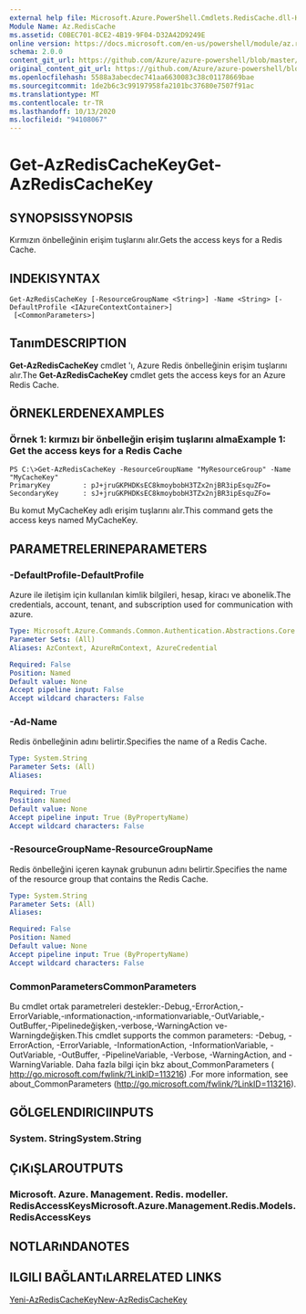 ```yaml
---
external help file: Microsoft.Azure.PowerShell.Cmdlets.RedisCache.dll-Help.xml
Module Name: Az.RedisCache
ms.assetid: C0BEC701-8CE2-4B19-9F04-D32A42D9249E
online version: https://docs.microsoft.com/en-us/powershell/module/az.rediscache/get-azrediscachekey
schema: 2.0.0
content_git_url: https://github.com/Azure/azure-powershell/blob/master/src/RedisCache/RedisCache/help/Get-AzRedisCacheKey.md
original_content_git_url: https://github.com/Azure/azure-powershell/blob/master/src/RedisCache/RedisCache/help/Get-AzRedisCacheKey.md
ms.openlocfilehash: 5588a3abecdec741aa6630083c38c01178669bae
ms.sourcegitcommit: 1de2b6c3c99197958fa2101bc37680e7507f91ac
ms.translationtype: MT
ms.contentlocale: tr-TR
ms.lasthandoff: 10/13/2020
ms.locfileid: "94108067"
---
```

# <span data-ttu-id="2de8f-101">Get-AzRedisCacheKey</span><span class="sxs-lookup"><span data-stu-id="2de8f-101">Get-AzRedisCacheKey</span></span>

## <span data-ttu-id="2de8f-102">SYNOPSIS</span><span class="sxs-lookup"><span data-stu-id="2de8f-102">SYNOPSIS</span></span>
<span data-ttu-id="2de8f-103">Kırmızın önbelleğinin erişim tuşlarını alır.</span><span class="sxs-lookup"><span data-stu-id="2de8f-103">Gets the access keys for a Redis Cache.</span></span>

## <span data-ttu-id="2de8f-104">INDEKI</span><span class="sxs-lookup"><span data-stu-id="2de8f-104">SYNTAX</span></span>

```
Get-AzRedisCacheKey [-ResourceGroupName <String>] -Name <String> [-DefaultProfile <IAzureContextContainer>]
 [<CommonParameters>]
```

## <span data-ttu-id="2de8f-105">Tanım</span><span class="sxs-lookup"><span data-stu-id="2de8f-105">DESCRIPTION</span></span>
<span data-ttu-id="2de8f-106">**Get-AzRedisCacheKey** cmdlet 'ı, Azure Redis önbelleğinin erişim tuşlarını alır.</span><span class="sxs-lookup"><span data-stu-id="2de8f-106">The **Get-AzRedisCacheKey** cmdlet gets the access keys for an Azure Redis Cache.</span></span>

## <span data-ttu-id="2de8f-107">ÖRNEKLERDEN</span><span class="sxs-lookup"><span data-stu-id="2de8f-107">EXAMPLES</span></span>

### <span data-ttu-id="2de8f-108">Örnek 1: kırmızı bir önbelleğin erişim tuşlarını alma</span><span class="sxs-lookup"><span data-stu-id="2de8f-108">Example 1: Get the access keys for a Redis Cache</span></span>
```
PS C:\>Get-AzRedisCacheKey -ResourceGroupName "MyResourceGroup" -Name "MyCacheKey"
PrimaryKey        : pJ+jruGKPHDKsEC8kmoybobH3TZx2njBR3ipEsquZFo=
SecondaryKey      : sJ+jruGKPHDKsEC8kmoybobH3TZx2njBR3ipEsquZFo=
```

<span data-ttu-id="2de8f-109">Bu komut MyCacheKey adlı erişim tuşlarını alır.</span><span class="sxs-lookup"><span data-stu-id="2de8f-109">This command gets the access keys named MyCacheKey.</span></span>

## <span data-ttu-id="2de8f-110">PARAMETRELERINE</span><span class="sxs-lookup"><span data-stu-id="2de8f-110">PARAMETERS</span></span>

### <span data-ttu-id="2de8f-111">-DefaultProfile</span><span class="sxs-lookup"><span data-stu-id="2de8f-111">-DefaultProfile</span></span>
<span data-ttu-id="2de8f-112">Azure ile iletişim için kullanılan kimlik bilgileri, hesap, kiracı ve abonelik.</span><span class="sxs-lookup"><span data-stu-id="2de8f-112">The credentials, account, tenant, and subscription used for communication with azure.</span></span>

```yaml
Type: Microsoft.Azure.Commands.Common.Authentication.Abstractions.Core.IAzureContextContainer
Parameter Sets: (All)
Aliases: AzContext, AzureRmContext, AzureCredential

Required: False
Position: Named
Default value: None
Accept pipeline input: False
Accept wildcard characters: False
```

### <span data-ttu-id="2de8f-113">-Ad</span><span class="sxs-lookup"><span data-stu-id="2de8f-113">-Name</span></span>
<span data-ttu-id="2de8f-114">Redis önbelleğinin adını belirtir.</span><span class="sxs-lookup"><span data-stu-id="2de8f-114">Specifies the name of a Redis Cache.</span></span>

```yaml
Type: System.String
Parameter Sets: (All)
Aliases:

Required: True
Position: Named
Default value: None
Accept pipeline input: True (ByPropertyName)
Accept wildcard characters: False
```

### <span data-ttu-id="2de8f-115">-ResourceGroupName</span><span class="sxs-lookup"><span data-stu-id="2de8f-115">-ResourceGroupName</span></span>
<span data-ttu-id="2de8f-116">Redis önbelleğini içeren kaynak grubunun adını belirtir.</span><span class="sxs-lookup"><span data-stu-id="2de8f-116">Specifies the name of the resource group that contains the Redis Cache.</span></span>

```yaml
Type: System.String
Parameter Sets: (All)
Aliases:

Required: False
Position: Named
Default value: None
Accept pipeline input: True (ByPropertyName)
Accept wildcard characters: False
```

### <span data-ttu-id="2de8f-117">CommonParameters</span><span class="sxs-lookup"><span data-stu-id="2de8f-117">CommonParameters</span></span>
<span data-ttu-id="2de8f-118">Bu cmdlet ortak parametreleri destekler:-Debug,-ErrorAction,-ErrorVariable,-ınformationaction,-ınformationvariable,-OutVariable,-OutBuffer,-Pipelinedeğişken,-verbose,-WarningAction ve-Warningdeğişken.</span><span class="sxs-lookup"><span data-stu-id="2de8f-118">This cmdlet supports the common parameters: -Debug, -ErrorAction, -ErrorVariable, -InformationAction, -InformationVariable, -OutVariable, -OutBuffer, -PipelineVariable, -Verbose, -WarningAction, and -WarningVariable.</span></span> <span data-ttu-id="2de8f-119">Daha fazla bilgi için bkz about_CommonParameters ( http://go.microsoft.com/fwlink/?LinkID=113216) .</span><span class="sxs-lookup"><span data-stu-id="2de8f-119">For more information, see about_CommonParameters (http://go.microsoft.com/fwlink/?LinkID=113216).</span></span>

## <span data-ttu-id="2de8f-120">GÖLGELENDIRICI</span><span class="sxs-lookup"><span data-stu-id="2de8f-120">INPUTS</span></span>

### <span data-ttu-id="2de8f-121">System. String</span><span class="sxs-lookup"><span data-stu-id="2de8f-121">System.String</span></span>

## <span data-ttu-id="2de8f-122">ÇıKıŞLAR</span><span class="sxs-lookup"><span data-stu-id="2de8f-122">OUTPUTS</span></span>

### <span data-ttu-id="2de8f-123">Microsoft. Azure. Management. Redis. modeller. RedisAccessKeys</span><span class="sxs-lookup"><span data-stu-id="2de8f-123">Microsoft.Azure.Management.Redis.Models.RedisAccessKeys</span></span>

## <span data-ttu-id="2de8f-124">NOTLARıNDA</span><span class="sxs-lookup"><span data-stu-id="2de8f-124">NOTES</span></span>

## <span data-ttu-id="2de8f-125">ILGILI BAĞLANTıLAR</span><span class="sxs-lookup"><span data-stu-id="2de8f-125">RELATED LINKS</span></span>

[<span data-ttu-id="2de8f-126">Yeni-AzRedisCacheKey</span><span class="sxs-lookup"><span data-stu-id="2de8f-126">New-AzRedisCacheKey</span></span>](./New-AzRedisCacheKey.md)



